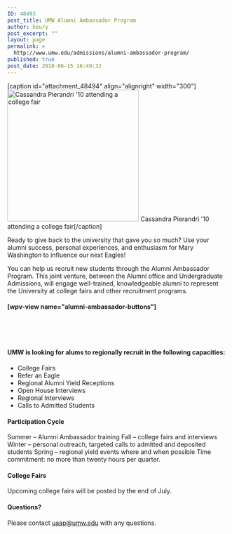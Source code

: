 ```yaml
---
ID: 48493
post_title: UMW Alumni Ambassador Program
author: keury
post_excerpt: ""
layout: page
permalink: >
  http://www.umw.edu/admissions/alumni-ambassador-program/
published: true
post_date: 2018-06-15 16:49:32
---
```

[caption id="attachment_48494" align="alignright" width="300"]<img class="wp-image-48494 size-medium" src="http://www.umw.edu/admissions/wp-content/uploads/sites/6/2018/06/Alumni-College-Fair-300x300.jpg" alt="Cassandra Pierandri '10 attending a college fair" width="300" height="300" /> Cassandra Pierandri '10 attending a college fair[/caption]
<p class="pageIntroText">Ready to give back to the university that gave you so much? Use your alumni success, personal experiences, and enthusiasm for Mary Washington to influence our next Eagles!</p>
You can help us recruit new students through the Alumni Ambassador Program. This joint venture, between the Alumni office and Undergraduate Admissions, will engage well-trained, knowledgeable alumni to represent the University at college fairs and other recruitment programs.
<h4>[wpv-view name="alumni-ambassador-buttons"]</h4>
<h4></h4>
&nbsp;

&nbsp;
<h4>UMW is looking for alums to regionally recruit in the following capacities:</h4>
<ul>
 	<li>College Fairs</li>
 	<li>Refer an Eagle</li>
 	<li>Regional Alumni Yield Receptions</li>
 	<li>Open House Interviews</li>
 	<li>Regional Interviews</li>
 	<li>Calls to Admitted Students</li>
</ul>
<h4>Participation Cycle</h4>
Summer – Alumni Ambassador training
Fall – college fairs and interviews
Winter – personal outreach, targeted calls to admitted and deposited students
Spring – regional yield events where and when possible
Time commitment: no more than twenty hours per quarter.
<h4>College Fairs</h4>
Upcoming college fairs will be posted by the end of July.
<h4>Questions?</h4>
Please contact <a href="mailto:uaap@umw.edu">uaap@umw.edu</a> with any questions.